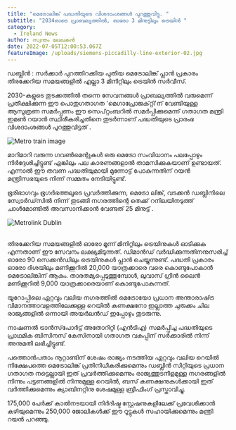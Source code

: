 ```yaml
---
title: "മെട്രോലിങ്ക് പദ്ധതിയുടെ വിശദാംശങ്ങൾ പുറത്തുവിട്ടു. "
subtitle: "2034ഓടെ പ്രാബല്യത്തിൽ, ഓരോ 3 മിനുട്ടിലും ട്രെയിൻ "
category:
  - Ireland News
author: സ്വന്തം ലേഖകൻ
date: 2022-07-05T12:00:53.067Z
featureImage: /uploads/siemens-piccadilly-line-exterior-02.jpg
---
```

ഡബ്ലിൻ : സർക്കാർ പുറത്തിറക്കിയ പുതിയ മെട്രോലിങ്ക്  പ്ലാൻ പ്രകാരം തിരക്കേറിയ സമയങ്ങളിൽ എല്ലാ 3 മിനിറ്റിലും ട്രെയിൻ സർവീസ്.

2030-കളുടെ തുടക്കത്തിൽ തന്നെ സേവനങ്ങൾ പ്രാബല്യത്തിൽ വരുമെന്ന് പ്രതീക്ഷിക്കുന്ന ഈ  പൊതുഗതാഗത 'മെഗാപ്രോജക്‌റ്റി'ന് വേണ്ടിയുള്ള ആസൂത്രണ സമർപ്പണം ഈ സെപ്റ്റംബറിൽ സമർപ്പിക്കുമെന്ന് ഗതാഗത മന്ത്രി ഇമൺ റയാൻ സ്ഥിരീകരിച്ചതിനെ തുടർന്നാണ്  പദ്ധതിയുടെ പ്രാരംഭ വിശദാംശങ്ങൾ പുറത്തുവിട്ടത് .

![Metro train image](/uploads/dublin-metro.png "metrolink dublin")

മാറിമാറി വരുന്ന ഗവൺമെന്റുകൾ ഒരു മെട്രോ സംവിധാനം പലപ്പോഴും നിർദ്ദേശിച്ചിട്ടുണ്ട് എങ്കിലും  പല കാരണങ്ങളാൽ താമസിക്കുകയാണ് ഉണ്ടായത്. എന്നാൽ ഈ തവണ  പദ്ധതിയുമായി മുന്നോട്ട് പോകുന്നതിന് റയൻ മന്ത്രിസഭയുടെ  നിന്ന് സമ്മതം നേടിയിട്ടുണ്ട്. 

ഭൂരിഭാഗവും ഭൂഗർഭത്തലൂടെ  പ്രവർത്തിക്കുന്ന, മെട്രോ ലിങ്ക്, വടക്കൻ ഡബ്ലിനിലെ സ്വോർഡ്‌സിൽ നിന്ന് തുടങ്ങി  നഗരത്തിന്റെ തെക്ക് റനിലയിനടുത്ത് ചാൾമോണ്ടിൽ അവസാനിക്കാൻ വേണ്ടത് 25 മിനുട്ട് .

![Metrolink Dublin](/uploads/siemens-piccadilly-line-exterior-02.jpg "Proposed plan Metrolink")

\
തിരക്കേറിയ സമയങ്ങളിൽ ഓരോ മൂന്ന് മിനിറ്റിലും ട്രെയിനുകൾ ഓടിക്കുക എന്നതാണ് ഈ സേവനം ലക്ഷ്യമിടുന്നത്. ഡിമാൻഡ് വർദ്ധിക്കുന്നതിനനുസരിച്ച്   ഓരോ 90 സെക്കൻഡിലും ട്രെയിനുകൾ പ്ലാൻ ചെയ്യുന്നുണ്ട്.   പദ്ധതി പ്രകാരം  ഓരോ ദിശയിലും മണിക്കൂറിൽ 20,000 യാത്രക്കാരെ വരെ കൊണ്ടുപോകാൻ മെട്രോലിങ്കിന്  ആകും.  താരതമ്യപ്പെടുത്തുമ്പോൾ, ലുവാസ് ഗ്രീൻ ലൈൻ മണിക്കൂറിൽ 9,000 യാത്രക്കാരെയാണ് കൊണ്ടുപോകുന്നത്. 

യൂറോപ്പിലെ ഏറ്റവും വലിയ നഗരത്തിൽ മെട്രോയോ പ്രധാന അന്താരാഷ്‌ട്ര വിമാനത്താവളത്തിലേക്കുള്ള റെയിൽ കണക്ഷനോ ഇല്ലാത്ത ചുരുക്കം ചില രാജ്യങ്ങളിൽ ഒന്നായി അയർലൻഡ് ഇപ്പോഴും തുടരുന്നു. 

നാഷണൽ ട്രാൻസ്‌പോർട്ട് അതോറിറ്റി (എൻ‌ടി‌എ) സമർപ്പിച്ച പദ്ധതിയുടെ പ്രാഥമിക ബിസിനസ് കേസിനായി ഗതാഗത വകുപ്പിന് സർക്കാരിൽ നിന്ന്  അനുമതി ലഭിച്ചിട്ടുണ്ട്.

പത്തൊൻപതാം നൂറ്റാണ്ടിന് ശേഷം രാജ്യം നടത്തിയ ഏറ്റവും വലിയ റെയിൽ നിക്ഷേപത്തെ മെട്രോലിങ്ക് പ്രതിനിധീകരിക്കുമെന്നും ഡബ്ലിൻ സിറ്റിയുടെ പ്രധാന ഗതാഗത നട്ടെല്ലായി ഇത് പ്രവർത്തിക്കുമെന്നും രാജ്യത്തുടനീളമുള്ള നഗരങ്ങളിൽ നിന്നും പട്ടണങ്ങളിൽ നിന്നുമുള്ള റെയിൽ, ബസ് കണക്ഷനുകൾക്കായി ഇത് വർത്തിക്കുമെന്നും ക്യാബിനറ്റിനു ശേഷമുള്ള ബ്രീഫിംഗ് പ്രസ്താവിച്ചു.

175,000 പേർക്ക് കാൽനടയായി നിർദിഷ്ട സ്റ്റേഷനുകളിലേക്ക് പ്രവേശിക്കാൻ കഴിയുമെന്നും 250,000 ജോലികൾക്ക് ഈ റൂട്ടുകൾ സഹായിക്കുമെന്നും മന്ത്രി റയൻ പറഞ്ഞു.